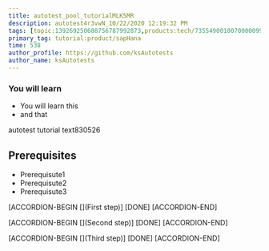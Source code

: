 ```yaml
---
title: autotest_pool_tutorialMLK5MR
description: autotest4r3vwN_10/22/2020 12:19:32 PM
tags: [topic:139269250608756787992873,products:tech/73554900100700000996,tutorial:experience/advanced]
primary_tag: tutorial:product/sapHana
time: 538
author_profile: https://github.com/ksAutotests
author_name: ksAutotests
---
```

### You will learn
- You will learn this
- and that

autotest tutorial text830526

## Prerequisites
- Prerequisute1
- Prerequisute2
- Prerequisute3

[ACCORDION-BEGIN [](First step)]
[DONE]
[ACCORDION-END]

[ACCORDION-BEGIN [](Second step)]
[DONE]
[ACCORDION-END]

[ACCORDION-BEGIN [](Third step)]
[DONE]
[ACCORDION-END]


